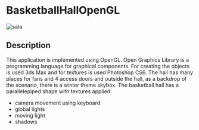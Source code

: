 # BasketballHallOpenGL

![sala](https://user-images.githubusercontent.com/22631019/38809720-2cca23be-418d-11e8-9672-27fa9eabf51f.png)

## Description 
This application is implemented using OpenGL. Open Graphics Library is a programming language for graphical components. For creating the objects is used 3ds Max and for textures is used Photoshop CS6. The hall has many places for fans and 4 access doors and outside the hall, as a backdrop of the scenario, there is a winter theme skybox. The basketball hall has a parallelepiped shape with textures applied.

- camera movement using keyboard
- global lights
- moving light
- shadows 
